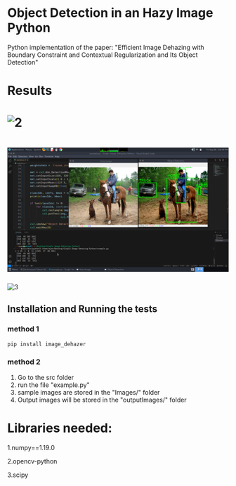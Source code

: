 # Object Detection in an Hazy Image Python
Python implementation of the paper: "Efficient Image Dehazing with Boundary Constraint and Contextual Regularization and Its Object Detection"


# Results
![2](https://user-images.githubusercontent.com/13918778/84451507-1cbbb180-ac08-11ea-816f-8ec983fd370d.JPG)
============================================================================================================
![1](https://github.com/technoayan7/Object-Detection-in-an-Hazy-Image/blob/master/Oject%20detection.png?raw=true)
============================================================================================================
![3](https://user-images.githubusercontent.com/13918778/84451641-8471fc80-ac08-11ea-8a7d-59f566b1c3bb.JPG)


## Installation and Running the tests

### method 1
  ```
  pip install image_dehazer
  ```
  

### method 2

  1. Go to the src folder
  2. run the file "example.py"
  3. sample images are stored in the "Images/" folder
  4. Output images will be stored in the "outputImages/" folder


# Libraries needed:
  1.numpy==1.19.0
  
  2.opencv-python
  
  3.scipy


